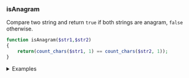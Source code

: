 ### isAnagram

Compare two string and return `true` if both strings are anagram, `false` otherwise.

```php
function isAnagram($str1,$str2)
{
	return(count_chars($str1, 1) == count_chars($str2, 1));
}
```

<details>
<summary>Examples</summary>

```php
isAnagram('looped','poodle'); // true
```

</details>
